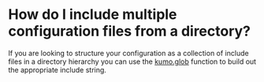 # How do I include multiple configuration files from a directory?

If you are looking to structure your configuration as a collection of include files in a directory hierarchy you can use the [kumo.glob](../reference/kumo/glob.md) function to build out the appropriate include string.
